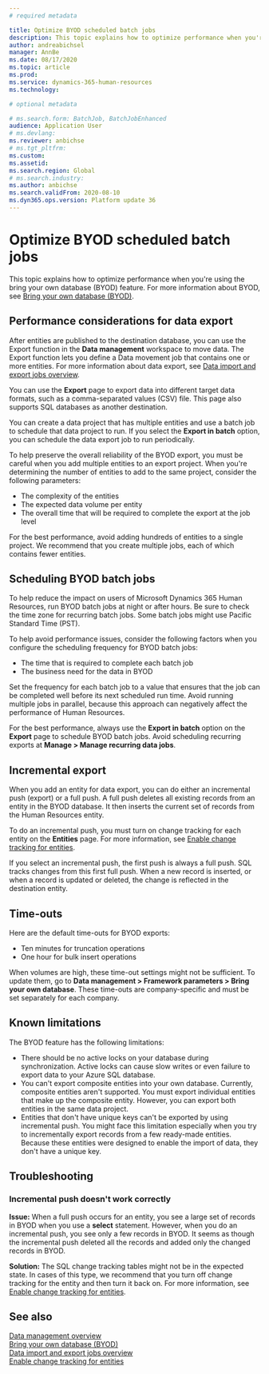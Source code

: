 ```yaml
---
# required metadata

title: Optimize BYOD scheduled batch jobs
description: This topic explains how to optimize performance when you're using the bring your own database (BYOD) feature with Microsoft Dynamics 365 Human Resources.
author: andreabichsel
manager: AnnBe
ms.date: 08/17/2020
ms.topic: article
ms.prod: 
ms.service: dynamics-365-human-resources
ms.technology: 

# optional metadata

# ms.search.form: BatchJob, BatchJobEnhanced
audience: Application User
# ms.devlang: 
ms.reviewer: anbichse
# ms.tgt_pltfrm: 
ms.custom: 
ms.assetid: 
ms.search.region: Global
# ms.search.industry: 
ms.author: anbichse
ms.search.validFrom: 2020-08-10
ms.dyn365.ops.version: Platform update 36
---
```


# Optimize BYOD scheduled batch jobs

This topic explains how to optimize performance when you're using the bring your own database (BYOD) feature. For more information about BYOD, see [Bring your own database (BYOD)](https://docs.microsoft.com/dynamics365/fin-ops-core/dev-itpro/analytics/export-entities-to-your-own-database?toc=/dynamics365/human-resources/toc.json).

## Performance considerations for data export

After entities are published to the destination database, you can use the Export function in the **Data management** workspace to move data. The Export function lets you define a Data movement job that contains one or more entities. For more information about data export, see [Data import and export jobs overview](https://docs.microsoft.com/dynamics365/fin-ops-core/dev-itpro/data-entities/data-import-export-job?toc=/dynamics365/human-resources/toc.json).

You can use the **Export** page to export data into different target data formats, such as a comma-separated values (CSV) file. This page also supports SQL databases as another destination.

You can create a data project that has multiple entities and use a batch job to schedule that data project to run. If you select the **Export in batch** option, you can schedule the data export job to run periodically.

To help preserve the overall reliability of the BYOD export, you must be careful when you add multiple entities to an export project. When you're determining the number of entities to add to the same project, consider the following parameters:

- The complexity of the entities
- The expected data volume per entity
- The overall time that will be required to complete the export at the job level

For the best performance, avoid adding hundreds of entities to a single project. We recommend that you create multiple jobs, each of which contains fewer entities.

## Scheduling BYOD batch jobs

To help reduce the impact on users of Microsoft Dynamics 365 Human Resources, run BYOD batch jobs at night or after hours. Be sure to check the time zone for recurring batch jobs. Some batch jobs might use Pacific Standard Time (PST).

To help avoid performance issues, consider the following factors when you configure the scheduling frequency for BYOD batch jobs:

- The time that is required to complete each batch job
- The business need for the data in BYOD

Set the frequency for each batch job to a value that ensures that the job can be completed well before its next scheduled run time. Avoid running multiple jobs in parallel, because this approach can negatively affect the performance of Human Resources.

For the best performance, always use the **Export in batch** option on the **Export** page to schedule BYOD batch jobs. Avoid scheduling recurring exports at **Manage \> Manage recurring data jobs**.

## Incremental export

When you add an entity for data export, you can do either an incremental push (export) or a full push. A full push deletes all existing records from an entity in the BYOD database. It then inserts the current set of records from the Human Resources entity.

To do an incremental push, you must turn on change tracking for each entity on the **Entities** page. For more information, see [Enable change tracking for entities](https://docs.microsoft.com/dynamics365/fin-ops-core/dev-itpro/data-entities/entity-change-track?toc=/dynamics365/human-resources/toc.json).

If you select an incremental push, the first push is always a full push. SQL tracks changes from this first full push. When a new record is inserted, or when a record is updated or deleted, the change is reflected in the destination entity.

## Time-outs

Here are the default time-outs for BYOD exports:

- Ten minutes for truncation operations
- One hour for bulk insert operations

When volumes are high, these time-out settings might not be sufficient. To update them, go to **Data management \> Framework parameters \> Bring your own database**. These time-outs are company-specific and must be set separately for each company.

## Known limitations

The BYOD feature has the following limitations:

- There should be no active locks on your database during synchronization. Active locks can cause slow writes or even failure to export data to your Azure SQL database.
- You can't export composite entities into your own database. Currently, composite entities aren't supported. You must export individual entities that make up the composite entity. However, you can export both entities in the same data project.
- Entities that don't have unique keys can't be exported by using incremental push. You might face this limitation especially when you try to incrementally export records from a few ready-made entities. Because these entities were designed to enable the import of data, they don't have a unique key.

## Troubleshooting

### Incremental push doesn't work correctly

**Issue:** When a full push occurs for an entity, you see a large set of records in BYOD when you use a **select** statement. However, when you do an incremental push, you see only a few records in BYOD. It seems as though the incremental push deleted all the records and added only the changed records in BYOD.

**Solution:** The SQL change tracking tables might not be in the expected state. In cases of this type, we recommend that you turn off change tracking for the entity and then turn it back on. For more information, see [Enable change tracking for entities](https://docs.microsoft.com/dynamics365/fin-ops-core/dev-itpro/data-entities/entity-change-track?toc=/dynamics365/human-resources/toc.json).

## See also

[Data management overview](https://docs.microsoft.com/dynamics365/fin-ops-core/dev-itpro/data-entities/data-entities-data-packages?toc=/dynamics365/human-resources/toc.json)<br>
[Bring your own database (BYOD)](https://docs.microsoft.com/dynamics365/fin-ops-core/dev-itpro/analytics/export-entities-to-your-own-database?toc=/dynamics365/human-resources/toc.json)<br>
[Data import and export jobs overview](https://docs.microsoft.com/dynamics365/fin-ops-core/dev-itpro/data-entities/data-import-export-job?toc=/dynamics365/human-resources/toc.json)<br>
[Enable change tracking for entities](https://docs.microsoft.com/dynamics365/fin-ops-core/dev-itpro/data-entities/entity-change-track?toc=/dynamics365/human-resources/toc.json)
